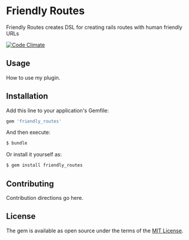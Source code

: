 # Friendly Routes
Friendly Routes creates DSL for creating rails routes with human friendly URLs

[![Code Climate](https://codeclimate.com/github/RoM4iK/friendly_routes/badges/gpa.svg)](https://codeclimate.com/github/RoM4iK/friendly_routes)
## Usage
How to use my plugin.

## Installation
Add this line to your application's Gemfile:

```ruby
gem 'friendly_routes'
```

And then execute:
```bash
$ bundle
```

Or install it yourself as:
```bash
$ gem install friendly_routes
```

## Contributing
Contribution directions go here.

## License
The gem is available as open source under the terms of the [MIT License](http://opensource.org/licenses/MIT).
